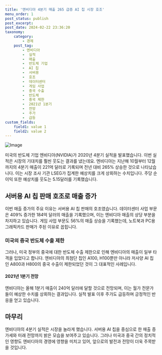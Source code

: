 ```yaml
---
title: '엔비디아 4분기 매출 265 급증 AI 칩 시장 호조'
menu_order: 1
post_status: publish
post_excerpt: 
post_date: 2024-02-22 23:36:20
taxonomy:
    category:
        - 경제
    post_tag:
        - 엔비디아
        -  실적
        -  매출
        -  반도체 기업
        -  AI 칩
        -  서버용
        -  호조
        -  데이터센터
        -  게임 사업
        -  중국 수출
        -  반도체
        -  중국 제한
        -  2021년 1분기
        -  전망
        -  주가
        -  급등
custom_fields:
    field1: value 1
    field2: value 2
---
```


![Image](https://imgnews.pstatic.net/image/032/2024/02/22/0003280374_001_20240222081401107.jpg?type=w647)

미국의 반도체 기업 엔비디아(NVIDIA)가 2020년 4분기 실적을 발표했습니다. 이번 실적은 시장의 기대치를 훨씬 웃도는 결과를 냈는데요. 엔비디아는 지난해 10월부터 12월까지의 4분기 매출이 221억 달러로 기록되며 전년 대비 265% 상승한 것으로 나타났습니다. 이는 시장 조사 기관 LSEG가 집계한 예상치를 크게 상회하는 수치입니다. 주당 순이익 또한 예상치를 웃도는 5.15달러를 기록했습니다.
## 서버용 AI 칩 판매 호조로 매출 증가
이번 매출 증가의 주요 이유는 서버용 AI 칩 판매의 호조였습니다. 데이터센터 사업 부문은 409% 증가한 184억 달러의 매출을 기록했으며, 이는 엔비디아 매출의 상당 부분을 차지하고 있습니다. 게임 사업 부문도 56%의 매출 상승을 기록했는데, 노트북과 PC용 그래픽카드 판매가 주된 이유로 꼽힙니다.
### 미국의 중국 반도체 수출 제한
그러나, 미국 정부의 중국에 대한 반도체 수출 제한으로 인해 엔비디아의 매출이 일부 타격을 입었다고 합니다. 엔비디아의 최첨단 칩인 A100, H100뿐만 아니라 저사양 AI 칩인 A800과 H800의 중국 수출이 제한되었던 것이 그 대표적인 사례입니다.
#### 2021년 1분기 전망
엔비디아는 올해 1분기 매출이 240억 달러에 달할 것으로 전망되며, 이는 월가 전문가들이 예상한 수치를 상회하는 결과입니다. 실적 발표 이후 주가도 급등하며 긍정적인 반응을 얻고 있습니다.
## 마무리
엔비디아의 4분기 실적은 시장을 놀라게 했습니다. 서버용 AI 칩을 중심으로 한 매출 증가세와 미래 전망까지 밝은 모습을 보여주고 있습니다. 그러나 미국과 중국 간의 정치적인 영향도 엔비디아의 경영에 영향을 미치고 있어, 앞으로의 발전과 전망이 더욱 주목받을 것입니다.
